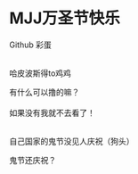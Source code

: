 # MJJ万圣节快乐


Github 彩蛋<br />
<br />
<img id="aimg_FXc9K" onclick="zoom(this, this.src, 0, 0, 0)" class="zoom" src="https://s1.ax1x.com/2020/10/31/BaHLb6.png" onmouseover="img_onmouseoverfunc(this)" onload="thumbImg(this)" border="0" alt="" />

哈皮波斯得to鸡鸡

有什么可以撸的嘛？<br />
<br />
如果没有我就不去看了！<br />
<br />
<img src="static/image/smiley/default/tongue.gif" smilieid="7" border="0" alt="" /><img src="static/image/smiley/default/tongue.gif" smilieid="7" border="0" alt="" /><img src="static/image/smiley/default/tongue.gif" smilieid="7" border="0" alt="" />

自己国家的鬼节没见人庆祝（狗头）

鬼节还庆祝？
